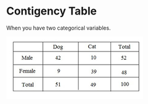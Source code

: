 # Contigency Table

When you have two categorical variables.

![alt text]( https://raw.githubusercontent.com/AbhishekKumar4/Data-Analytics/master/Descriptive%20Statistics%20-%20%20Graphical%20Approaches/3.%20For%20Multiple%20Variables/Contigency%20Tables/contigencytable.jpg)